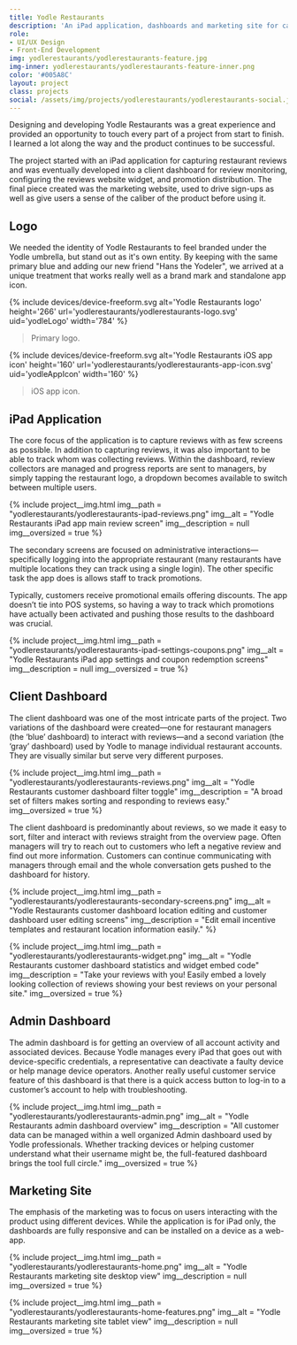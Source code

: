 ```yaml
---
title: Yodle Restaurants
description: 'An iPad application, dashboards and marketing site for capturing and managing engaging restaurant reviews.'
role:
- UI/UX Design
- Front-End Development
img: yodlerestaurants/yodlerestaurants-feature.jpg
img-inner: yodlerestaurants/yodlerestaurants-feature-inner.png
color: '#005A8C' 
layout: project
class: projects
social: /assets/img/projects/yodlerestaurants/yodlerestaurants-social.jpg
---
```


Designing and developing Yodle Restaurants was a great experience and provided an opportunity to touch every part of a project from start to finish. I learned a lot along the way and the product continues to be successful.

The project started with an iPad application for capturing restaurant reviews and was eventually developed into a client dashboard for review monitoring, configuring the reviews website widget, and promotion distribution. The final piece created was the marketing website, used to drive sign-ups as well as give users a sense of the caliber of the product before using it.

## Logo

We needed the identity of Yodle Restaurants to feel branded under the Yodle umbrella, but stand out as it's own entity. By keeping with the same primary blue and adding our new friend "Hans the Yodeler", we arrived at a unique treatment that works really well as a brand mark and standalone app icon.

<section class="device">
{% include devices/device-freeform.svg
alt='Yodle Restaurants logo'
height='266'
url='yodlerestaurants/yodlerestaurants-logo.svg'
uid='yodleLogo'
width='784'
%}
</section>

> Primary logo.

<section class="device">
{% include devices/device-freeform.svg
alt='Yodle Restaurants iOS app icon'
height='160'
url='yodlerestaurants/yodlerestaurants-app-icon.svg'
uid='yodleAppIcon'
width='160'
%}
</section>

> iOS app icon.
 
## iPad Application 

The core focus of the application is to capture reviews with as few screens as possible. In addition to capturing reviews, it was also important to be able to track whom was collecting reviews. Within the dashboard, review collectors are managed and progress reports are sent to managers, by simply tapping the restaurant logo, a dropdown becomes available to switch between multiple users.

{% include project__img.html
img__path = "yodlerestaurants/yodlerestaurants-ipad-reviews.png"
img__alt = "Yodle Restaurants iPad app main review screen"
img__description = null
img__oversized = true
%}

The secondary screens are focused on administrative interactions—specifically logging into the appropriate restaurant (many restaurants have multiple locations they can track using a single login). The other specific task the app does is allows staff to track promotions.

Typically, customers receive promotional emails offering discounts. The app doesn’t tie into POS systems, so having a way to track which promotions have actually been activated and pushing those results to the dashboard was crucial.

{% include project__img.html
img__path = "yodlerestaurants/yodlerestaurants-ipad-settings-coupons.png"
img__alt = "Yodle Restaurants iPad app settings and coupon redemption screens"
img__description = null
img__oversized = true
%}

## Client Dashboard

The client dashboard was one of the most intricate parts of the project. Two variations of the dashboard were created—one for restaurant managers (the ‘blue’ dashboard) to interact with reviews—and a second variation (the ‘gray’ dashboard) used by Yodle to manage individual restaurant accounts. They are visually similar but serve very different purposes.

{% include project__img.html
img__path = "yodlerestaurants/yodlerestaurants-reviews.png"
img__alt = "Yodle Restaurants customer dashboard filter toggle"
img__description = "A broad set of filters makes sorting and responding to reviews easy."
img__oversized = true
%}

The client dashboard is predominantly about reviews, so we made it easy to sort, filter and interact with reviews straight from the overview page. Often managers will try to reach out to customers who left a negative review and find out more information. Customers can continue communicating with managers through email and the whole conversation gets pushed to the dashboard for history.

{% include project__img.html
img__path = "yodlerestaurants/yodlerestaurants-secondary-screens.png"
img__alt = "Yodle Restaurants customer dashboard location editing and customer dashboard user editing screens"
img__description = "Edit email incentive templates and restaurant location information easily."
%}

{% include project__img.html
img__path = "yodlerestaurants/yodlerestaurants-widget.png"
img__alt = "Yodle Restaurants customer dashboard statistics and widget embed code"
img__description = "Take your reviews with you! Easily embed a lovely looking collection of reviews showing your best reviews on your personal site."
img__oversized = true
%}

## Admin Dashboard

The admin dashboard is for getting an overview of all account activity and associated devices. Because Yodle manages every iPad that goes out with device-specific credentials, a representative can deactivate a faulty device or help manage device operators. Another really useful customer service feature of this dashboard is that there is a quick access button to log-in to a customer’s account to help with troubleshooting.

{% include project__img.html
img__path = "yodlerestaurants/yodlerestaurants-admin.png"
img__alt = "Yodle Restaurants admin dashboard overview"
img__description = "All customer data can be managed within a well organized Admin dashboard used by Yodle professionals. Whether tracking devices or helping customer understand what their username might be, the full-featured dashboard brings the tool full circle."
img__oversized = true
%}

## Marketing Site 

The emphasis of the marketing was to focus on users interacting with the product using different devices. While the application is for iPad only, the dashboards are fully responsive and can be installed on a device as a web-app.

{% include project__img.html
img__path = "yodlerestaurants/yodlerestaurants-home.png"
img__alt = "Yodle Restaurants marketing site desktop view"
img__description = null
img__oversized = true
%}

{% include project__img.html
img__path = "yodlerestaurants/yodlerestaurants-home-features.png"
img__alt = "Yodle Restaurants marketing site tablet view"
img__description = null
img__oversized = true
%}